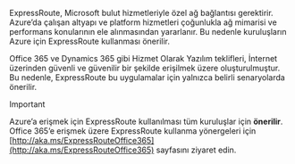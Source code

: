 ExpressRoute, Microsoft bulut hizmetleriyle özel ağ bağlantısı gerektirir. Azure’da çalışan altyapı ve platform hizmetleri çoğunlukla ağ mimarisi ve performans konularının ele alınmasından yararlanır. Bu nedenle kuruluşların Azure için ExpressRoute kullanması önerilir.

Office 365 ve Dynamics 365 gibi Hizmet Olarak Yazılım teklifleri, İnternet üzerinden güvenli ve güvenilir bir şekilde erişilmek üzere oluşturulmuştur.  Bu nedenle, ExpressRoute bu uygulamalar için yalnızca belirli senaryolarda önerilir.

> [!IMPORTANT]
> Azure’a erişmek için ExpressRoute kullanılması tüm kuruluşlar için **önerilir**. Office 365’e erişmek üzere ExpressRoute kullanma yönergeleri için [http://aka.ms/ExpressRouteOffice365](http://aka.ms/ExpressRouteOffice365) sayfasını ziyaret edin.
> 
> 

<!--HONumber=Sep16_HO4-->


